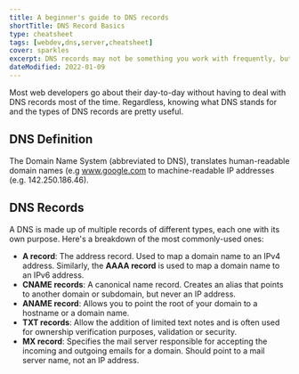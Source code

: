 ```yaml
---
title: A beginner's guide to DNS records
shortTitle: DNS Record Basics
type: cheatsheet
tags: [webdev,dns,server,cheatsheet]
cover: sparkles
excerpt: DNS records may not be something you work with frequently, but having a basic understanding can be highly beneficial.
dateModified: 2022-01-09
---
```


Most web developers go about their day-to-day without having to deal with DNS records most of the time. Regardless, knowing what DNS stands for and the types of DNS records are pretty useful.

## DNS Definition

The Domain Name System (abbreviated to DNS), translates human-readable domain names (e.g www.google.com to machine-readable IP addresses (e.g. 142.250.186.46).

## DNS Records

A DNS is made up of multiple records of different types, each one with its own purpose. Here's a breakdown of the most commonly-used ones:

- **A record**: The address record. Used to map a domain name to an IPv4 address. Similarly, the **AAAA record** is used to map a domain name to an IPv6 address.
- **CNAME records**: A canonical name record. Creates an alias that points to another domain or subdomain, but never an IP address.
- **ANAME record**: Allows you to point the root of your domain to a hostname or a domain name.
- **TXT records**: Allow the addition of limited text notes and is often used for ownership verification purposes, validation or security.
- **MX record**: Specifies the mail server responsible for accepting the incoming and outgoing emails for a domain. Should point to a mail server name, not an IP address.
